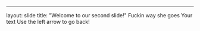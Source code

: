 
---
layout: slide
title: "Welcome to our second slide!"
Fuckin way she goes
Your text
Use the left arrow to go back!
